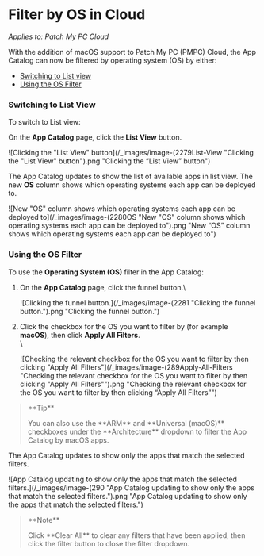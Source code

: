 # Filter by OS in Cloud

_Applies to: Patch My PC Cloud_

With the addition of macOS support to Patch My PC (PMPC) Cloud, the App Catalog can now be filtered by operating system (OS) by either:

* [Switching to List view](filter-by-os-in-cloud.md#switching-to-list-view)
* [Using the OS Filter](filter-by-os-in-cloud.md#using-the-os-filter)

### Switching to List View

To switch to List view:

On the **App Catalog** page, click the **List View** button.

![Clicking the "List View" button](/_images/image-(2279List-View "Clicking the \"List View\" button").png "Clicking the “List View” button")

The App Catalog updates to show the list of available apps in list view. The new **OS** column shows which operating systems each app can be deployed to.

![New "OS" column shows which operating systems each app can be deployed to](/_images/image-(2280OS "New \"OS\" column shows which operating systems each app can be deployed to").png "New “OS” column shows which operating systems each app can be deployed to")

### Using the OS Filter

To use the **Operating System (OS)** filter in the App Catalog:

1.  On the **App Catalog** page, click the funnel button.\


    ![Clicking the funnel button.](/_images/image-(2281 "Clicking the funnel button.").png "Clicking the funnel button.")


2.  Click the checkbox for the OS you want to filter by (for example **macOS**), then click **Apply All Filters**.\
    \


    ![Checking the relevant checkbox for the OS you want to filter by then clicking "Apply All Filters"](/_images/image-(289Apply-All-Filters "Checking the relevant checkbox for the OS you want to filter by then clicking \"Apply All Filters\"").png "Checking the relevant checkbox for the OS you want to filter by then clicking “Apply All Filters”")

<blockquote class="wp-block-quote">
<p>**Tip**</p>
<p>You can also use the **ARM** and **Universal (macOS)** checkboxes under the **Architecture** dropdown to filter the App Catalog by macOS apps.</p>
</blockquote>

The App Catalog updates to show only the apps that match the selected filters.

![App Catalog updating to show only the apps that match the selected filters.](/_images/image-(290 "App Catalog updating to show only the apps that match the selected filters.").png "App Catalog updating to show only the apps that match the selected filters.")

<blockquote class="wp-block-quote">
<p>**Note**</p>
<p>Click **Clear All** to clear any filters that have been applied, then click the filter button to close the filter dropdown.</p>
</blockquote>